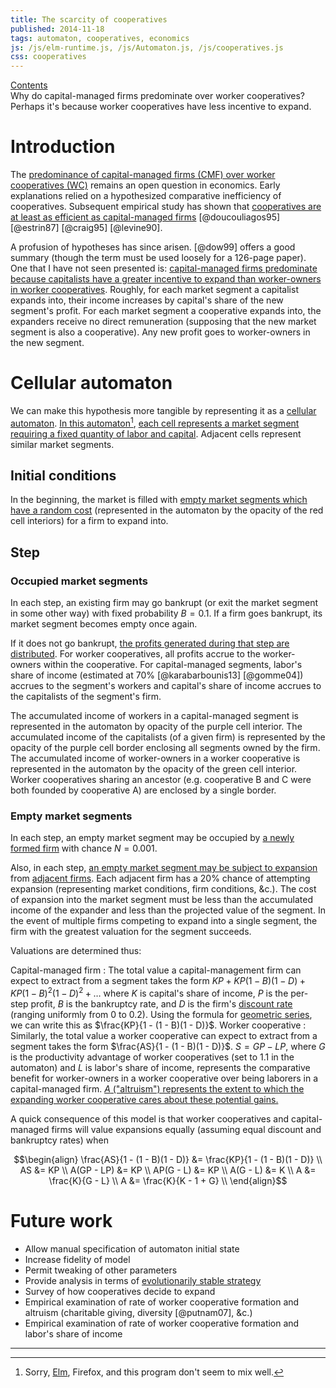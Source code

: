 ```yaml
---
title: The scarcity of cooperatives
published: 2014-11-18
tags: automaton, cooperatives, economics
js: /js/elm-runtime.js, /js/Automaton.js, /js/cooperatives.js
css: cooperatives
---
```


<div id="graph-of-contents"><a href="#arg-map">Contents</a></div>

<div class="abstract">
Why do capital-managed firms predominate over worker cooperatives? Perhaps it's
because worker cooperatives have less incentive to expand.
</div>

# Introduction

The <a href="#arg-map" id="predominate">predominance of capital-managed firms
(CMF) over worker cooperatives (WC)</a> remains an open question in economics.
Early explanations relied on a hypothesized comparative inefficiency of
cooperatives. Subsequent empirical study has shown that
<a href="#arg-map" id="efficient">cooperatives are at least as efficient
as capital-managed firms</a> [@doucouliagos95] [@estrin87] [@craig95]
[@levine90].

A profusion of hypotheses has since arisen. [@dow99] offers a good summary
(though the term must be used loosely for a 126-page paper). One that I have not
seen presented is: <a href="#arg-map" id="hypothesis">capital-managed firms
predominate because capitalists have a greater incentive to expand than
worker-owners in worker cooperatives</a>. Roughly, for each market segment a
capitalist expands into, their income increases by capital's share of the new
segment's profit. For each market segment a cooperative expands into, the
expanders receive no direct remuneration (supposing that the new market segment
is also a cooperative). Any new profit goes to worker-owners in the new segment.

<!--more-->

# Cellular automaton

We can make this hypothesis more tangible by representing it as a
[cellular automaton](https://en.wikipedia.org/wiki/Cellular_automaton).
<span class="noted"><a href="#arg-map" id="automaton-link">In this
automaton</a></span>[^elm], <a href="#arg-map" id="segment">each cell represents
a market segment requiring a fixed quantity of labor and capital</a>. Adjacent
cells represent similar market segments.

<div id="automaton" />

## Initial conditions

In the beginning, the market is filled with <a href="#arg-map" id="empty">empty
market segments which have a random cost</a> (represented in the automaton by
the opacity of the <span class="empty">red cell interiors</span>) for a firm to
expand into.

## Step

### Occupied market segments

In each step, an existing firm may go bankrupt (or exit the market
segment in some other way) with fixed probability $B = 0.1$. If a firm goes
bankrupt, its market segment becomes empty once again.

If it does not go bankrupt, <a href="#arg-map" id="accum">the profits generated
during that step are distributed</a>. For worker cooperatives, all profits
accrue to the worker-owners within the cooperative. For capital-managed
segments, labor's share of income (estimated at 70% [@karabarbounis13]
[@gomme04]) accrues to the segment's workers and capital's share of income
accrues to the capitalists of the segment's firm.

The accumulated income of workers in a capital-managed segment is represented in
the automaton by opacity of the <span class="capital">purple cell
interior</span>. The accumulated income of the capitalists (of a given firm) is
represented by the opacity of the <span class="capital">purple cell
border</span> enclosing all segments owned by the firm. The accumulated income
of worker-owners in a worker cooperative is represented in the automaton by the
opacity of the <span class="labor">green cell interior</span>. Worker
cooperatives sharing an ancestor (e.g. cooperative B and C were both founded by
cooperative A) are enclosed by a single border.

### Empty market segments

In each step, an empty market segment may be occupied by
<a href="#arg-map" id="firm">a newly formed firm</a> with chance $N = 0.001$.

Also, in each step, <a href="#arg-map" id="expand">an empty market segment may
be subject to expansion</a> from
[adjacent firms](https://en.wikipedia.org/wiki/Von_Neumann_neighborhood).
Each adjacent firm has a 20% chance of attempting expansion (representing market
conditions, firm conditions, &c.). The cost of expansion into the market segment
must be less than the accumulated income of the expander and less than the
projected value of the segment. In the event of multiple firms competing to
expand into a single segment, the firm with the greatest valuation for the
segment succeeds.

Valuations are determined thus:

Capital-managed firm
  :  The total value a capital-management firm can expect to extract from a
     segment takes the form
     $KP + KP(1 - B)(1 - D) + KP(1 - B)^2(1 - D)^2 + \ldots$ where $K$ is
     capital's share of income, $P$ is the per-step profit, $B$ is the
     bankruptcy rate, and $D$ is the firm's
     [discount rate](https://en.wikipedia.org/wiki/Present_value) (ranging
     uniformly from $0$ to $0.2$). Using the
     formula for
     [geometric series](https://en.wikipedia.org/wiki/Geometric_series#Formula),
     we can write this as $\frac{KP}{1 - (1 - B)(1 - D)}$.
Worker cooperative
  :  Similarly, the total value a worker cooperative can expect to extract from
     a segment takes the form  $\frac{AS}{1 - (1 - B)(1 - D)}$. $S = GP -
     LP$, where $G$ is the productivity advantage of worker cooperatives (set
     to 1.1 in the automaton) and $L$ is labor's share of income, represents the
     comparative benefit for worker-owners in a worker cooperative over being
     laborers in a capital-managed firm. <a href="#arg-map" id="altruism">
     $A$ ("altruism") represents the extent to which the expanding worker
     cooperative cares about these potential gains.</a>

A quick consequence of this model is that worker cooperatives and
capital-managed firms will value expansions equally (assuming equal discount and
bankruptcy rates) when

$$\begin{align}
\frac{AS}{1 - (1 - B)(1 - D)} &= \frac{KP}{1 - (1 - B)(1 - D)} \\
AS &= KP \\
A(GP - LP) &= KP \\
AP(G - L) &= KP \\
A(G - L) &= K \\
A &= \frac{K}{G - L} \\
A &= \frac{K}{K - 1 + G} \\
\end{align}$$

# Future work

- Allow manual specification of automaton initial state
- Increase fidelity of model
- Permit tweaking of other parameters
- Provide analysis in terms of
[evolutionarily stable strategy](https://en.wikipedia.org/wiki/Evolutionarily_stable_strategy)
- Survey of how cooperatives decide to expand
- Empirical examination of rate of worker cooperative formation and altruism
  (charitable giving, diversity [@putnam07], &c.)
- Empirical examination of rate of worker cooperative formation and labor's
  share of income

[^elm]: Sorry, [Elm](http://elm-lang.org/), Firefox, and this program don't seem
to mix well.

<hr class="references">

<script type="text/javascript">
document.addEventListener("DOMContentLoaded", function() {
    Elm.embed(Elm.Automaton, $('#automaton').get(0));
});
</script>
